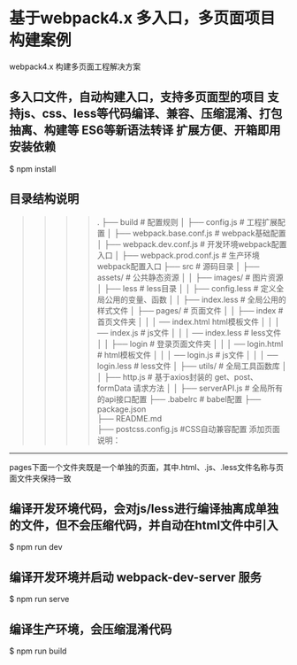 基于webpack4.x 多入口，多页面项目构建案例
====
webpack4.x 构建多页面工程解决方案

多入口文件，自动构建入口，支持多页面型的项目
支持js、css、less等代码编译、兼容、压缩混淆、打包抽离、构建等
ES6等新语法转译
扩展方便、开箱即用
安装依赖
----
$ npm install

目录结构说明
----
>>>>.
>>>>├── build                     # 配置规则
>>>>│   ├── config.js               # 工程扩展配置
>>>>│   ├── webpack.base.conf.js    # webpack基础配置
>>>>│   ├── webpack.dev.conf.js     # 开发环境webpack配置入口
>>>>│   ├── webpack.prod.conf.js    # 生产环境webpack配置入口
>>>>├── src                       # 源码目录
>>>>│   ├── assets/                 # 公共静态资源
>>>>│   │   ├── images/               # 图片资源
>>>>│   ├── less                    # less目录
>>>>│   │   ├── config.less           # 定义全局公用的变量、函数
>>>>│   │   ├── index.less            # 全局公用的样式文件
>>>>│   ├── pages/                  # 页面文件
>>>>│   │   ├── index                 # 首页文件夹
>>>>│   │   │    ── index.html           html模板文件
>>>>│   │   │    ── index.js            # js文件
>>>>│   │   │    ── index.less          # less文件
>>>>│   │   ├── login                 # 登录页面文件夹
>>>>│   │   │    ── login.html          # html模板文件
>>>>│   │   │    ── login.js            # js文件
>>>>│   │   │    ── login.less          # less文件
>>>>│   ├── utils/                   # 全局工具函数库
>>>>│   │   ├── http.js                 # 基于axios封装的 get、post、formData 请求方法
>>>>│   │   ├── serverAPI.js            # 全局所有的api接口配置
>>>>├── .babelrc                  # babel配置
>>>>├── package.json              
>>>>├── README.md                 
>>>>├── postcss.config.js         #CSS自动兼容配置
添加页面说明：
----
pages下面一个文件夹既是一个单独的页面，其中.html、.js、.less文件名称与页面文件夹保持一致

编译开发环境代码，会对js/less进行编译抽离成单独的文件，但不会压缩代码，并自动在html文件中引入
----
$ npm run dev

编译开发环境并启动 webpack-dev-server 服务
----
$ npm run serve

编译生产环境，会压缩混淆代码
----
$ npm run build
